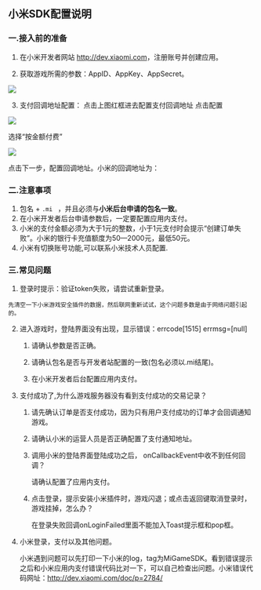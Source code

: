## 小米SDK配置说明

###  一.接入前的准备

  1. 在小米开发者网站 <http://dev.xiaomi.com>，注册账号并创建应用。

  2. 获取游戏所需的参数：AppID、AppKey、AppSecret。

  ![](http://docs.mztgame.com/files/assets/img/mi-online1.jpg)

  3. 支付回调地址配置：
    点击上图红框进去配置支付回调地址
    点击配置

  ![](http://docs.mztgame.com/files/assets/img/mi-online2.jpg)

  选择“按金额付费”

  ![](http://docs.mztgame.com/files/assets/img/mi-online3.jpg)

  点击下一步，配置回调地址。小米的回调地址为：

### 二.注意事项

  1.  包名 +    `.mi `   ，并且必须与**小米后台申请的包名一致**。
  2.  在小米开发者后台申请参数后，一定要配置应用内支付。
  3.  小米的支付金额必须为大于1元的整数，小于1元支付时会提示“创建订单失败”。小米的银行卡充值额度为50—2000元，最低50元。
  4. 小米有切换账号功能,可以联系小米技术人员配置.

### 三.常见问题

   1. 登录时提示：验证token失败，请尝试重新登录。

    先清空一下小米游戏安全插件的数据，然后联网重新试试，这个问题多数是由于网络问题引起的。

   2. 进入游戏时，登陆界面没有出现，显示错误：errcode[1515] errmsg=[null]

        1. 请确认参数是否正确。

        2. 请确认包名是否与开发者站配置的一致(包名必须以.mi结尾)。

        3. 在小米开发者后台配置应用内支付。
   3. 支付成功了,为什么游戏服务器没有看到支付成功的交易记录？

       1. 请先确认订单是否支付成功，因为只有用户支付成功的订单才会回调通知游戏。

       2. 请确认小米的运营人员是否正确配置了支付通知地址。

       3. 调用小米的登陆界面登陆成功之后， onCallbackEvent中收不到任何回调？

            请确认配置了应用内支付。

       4. 点击登录，提示安装小米插件时，游戏闪退；或点击返回键取消登录时，游戏挂掉，怎么办？

             在登录失败回调onLoginFailed里面不能加入Toast提示框和pop框。

   4. 小米登录，支付以及其他问题。

      小米遇到问题可以先打印一下小米的log，tag为MiGameSDK。看到错误提示之后和小米应用内支付错误代码比对一下，可以自己检查出问题。小米错误代码网址：<http://dev.xiaomi.com/doc/p=2784/>      
